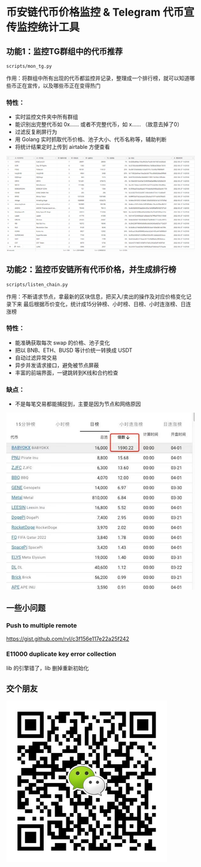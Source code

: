 # 币安链代币价格监控 & Telegram 代币宣传监控统计工具

## 功能1：监控TG群组中的代币推荐
```
scripts/mon_tg.py
```
作用：将群组中所有出现的代币都监控并记录，整理成一个排行榜，就可以知道哪些币正在宣传，以及哪些币正在变得热门

### 特性：
* 实时监控文件夹中所有群组
* 能识别出完整代币如 0x…… 或者不完整代币，如 x…… （故意去掉了0）
* 过滤反复刷屏行为
* 用 Golang 实时抓取代币价格、池子大小、代币名称等，辅助判断
* 将统计结果定时上传到 airtable 方便查看

![](./resources/images/mon_tg.png)

## 功能2：监控币安链所有代币价格，并生成排行榜
```
scripts/listen_chain.py
```
作用：不断请求节点，拿最新的区块信息，把买入/卖出的操作及对应价格变化记录下来
最后根据币价变化，统计成15分钟榜、小时榜、日榜、小时连涨榜、日连涨榜

### 特性：
* 能准确获取每次 swap 的价格、池子变化
* 把以 BNB、ETH、BUSD 等计价统一转换成 USDT
* 自动过滤异常交易
* 异步并发请求接口，避免被节点屏蔽
* 丰富的前端界面，一键跳转到K线和合约检查

### 缺点：
* 不是每笔交易都能捕捉到，主要是因为节点和网络原因


![](./resources/images/tugou.jpg)

## 一些小问题

### Push to multiple remote
https://gist.github.com/rvl/c3f156e117e22a25f242

### E11000 duplicate key error collection
lib 的引擎错了，lib 删掉重新初始化


## 交个朋友
![](./resources/images/wechat.jpeg)

